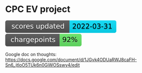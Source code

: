 # CPC EV project

[![score update](badge-score-update.svg)](https://github.com/open-innovations/EValuator/actions/workflows/scores.yml)
![chargepoints](badge-chargepoints.svg)

Google doc on thoughts: https://docs.google.com/document/d/1JGvk4ODUaRWJ8caFH-Sn6_jtloO5TUk6n0GiWOSswy4/edit


